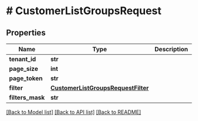 # # CustomerListGroupsRequest


## Properties 


Name | Type | Description | Notes
------------ | ------------- | ------------- | -------------
**tenant_id**| **str** |   | [optional]
**page_size**| **int** |   | [optional]
**page_token**| **str** |   | [optional]
**filter**| [**CustomerListGroupsRequestFilter**](CustomerListGroupsRequestFilter.md) |   | [optional]
**filters_mask**| **str** |   | [optional]


[[Back to Model list]](../../README.md#models) [[Back to API list]](../../README.md#endpoints) [[Back to README]](../../README.md)

